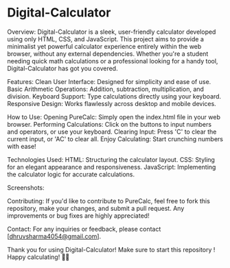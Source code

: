 # Digital-Calculator
Overview:
Digital-Calculator is a sleek, user-friendly calculator developed using only HTML, CSS, and JavaScript. This project aims to provide a minimalist yet powerful calculator experience entirely within the web browser, without any external dependencies. Whether you're a student needing quick math calculations or a professional looking for a handy tool, Digital-Calculator has got you covered.

Features:
Clean User Interface: Designed for simplicity and ease of use.
Basic Arithmetic Operations: Addition, subtraction, multiplication, and division.
Keyboard Support: Type calculations directly using your keyboard.
Responsive Design: Works flawlessly across desktop and mobile devices.

How to Use:
Opening PureCalc: Simply open the index.html file in your web browser.
Performing Calculations: Click on the buttons to input numbers and operators, or use your keyboard.
Clearing Input: Press 'C' to clear the current input, or 'AC' to clear all.
Enjoy Calculating: Start crunching numbers with ease!

Technologies Used:
HTML: Structuring the calculator layout.
CSS: Styling for an elegant appearance and responsiveness.
JavaScript: Implementing the calculator logic for accurate calculations.

Screenshots:

Contributing:
If you'd like to contribute to PureCalc, feel free to fork this repository, make your changes, and submit a pull request. Any improvements or bug fixes are highly appreciated!

Contact:
For any inquiries or feedback, please contact [dhruvsharma4054@gmail.com].

Thank you for using Digital-Calculator! Make sure to start this repository ! Happy calculating! 🎉🔢
